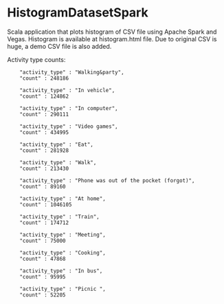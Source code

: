 # HistogramDatasetSpark

Scala application that plots histogram of CSV file using Apache Spark and Vegas. Histogram is available at histogram.html file. Due to original CSV is huge, a demo CSV file is also added.

Activity type counts:

        "activity_type" : "Walking&party",
        "count" : 248186

        "activity_type" : "In vehicle",
        "count" : 124862

        "activity_type" : "In computer",
        "count" : 290111
  
        "activity_type" : "Video games",
        "count" : 434995

        "activity_type" : "Eat",
        "count" : 281928

        "activity_type" : "Walk",
        "count" : 213430

        "activity_type" : "Phone was out of the pocket (forgot)",
        "count" : 89160

        "activity_type" : "At home",
        "count" : 1046105

        "activity_type" : "Train",
        "count" : 174712

        "activity_type" : "Meeting",
        "count" : 75000

        "activity_type" : "Cooking",
        "count" : 47868

        "activity_type" : "In bus",
        "count" : 95995

        "activity_type" : "Picnic ",
        "count" : 52205
